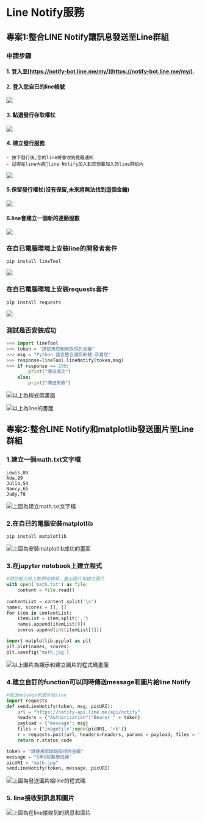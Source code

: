 # Line Notify服務
## 專案1:整合LINE Notify讓訊息發送至Line群組

### 申請步驟
#### 1. 登入至[https://notify-bot.line.me/my/](https://notify-bot.line.me/my/). 

#### 2. 登入您自已的line帳號  
![](line_log_in.png)

#### 3. 點選發行存取權杖  
![](image1.png)

#### 4. 建立發行服務
	- 按下發行後,您的line將會收到提醒通知
	- 記得在line內將line Notify加入到您想要加入的line群組內
	
![](image2.png)  

#### 5.保留發行權杖(沒有保留,未來將無法找到這個金鑰)  
![](image3.png)

#### 6.line會建立一個新的連動服數
![](image5.png)

### 在自已電腦環境上安裝line的開發者套件
	pip install lineTool
![](image6.png)

### 在自已電腦環境上安裝requests套件
	pip install requests
![](image7.png)

### 測試是否安裝成功  
```python
>>> import lineTool
>>> token = "請使用您剛剛取得的金鑰"
>>> msg = "Python 語言整合通訊軟體,恭喜您"
>>> response=lineTool.lineNotify(token,msg)
>>> if response == 200:
	    print("傳送成功")
	else:
	    print("傳送失敗")
```

![以上為程式碼畫面](image8.png) 
 
![以上為line的畫面](image9.png)

## 專案2:整合LINE Notify和matplotlib發送圖片至Line群組

### 1.建立一個math.txt文字檔
```
Lewis,89
Ada,99
Julia,54
Nancy,65
Judy,78
```
![上圖為建立math.txt文字檔](image11.png)

### 2.在自已的電腦安裝matplotlib
	pip install matplotlib
![上圖為安裝matplotlib成功的畫面](image10.png)

### 3.在jupyter notebook上建立程式
```python
#請您輸入班上數學成績單，畫出圖片和建立圖片
with open('math.txt') as file:
    content = file.read()
    
contentList = content.split('\n')    
names, scores = [], []
for item in contentList:
    itemList = item.split(',')
    names.append(itemList[0])
    scores.append(int(itemList[1]))

import matplotlib.pyplot as plt
plt.plot(names, scores)
plt.savefig('math.jpg')
```
![以上圖片為顯示和建立圖片的程式碼畫面](image12.png)

### 4.建立自訂的function可以同時傳送message和圖片給line Notify
```python
#發送message和圖片給line
import requests
def sendLineNotify(token, msg, picURI):
    url = "https://notify-api.line.me/api/notify"
    headers = {"Authorization":"Bearer " + token}
    payload = {"message": msg}
    files = {"imageFile":open(picURI, 'rb')}
    r = requests.post(url, headers=headers, params = payload, files = files)
    return r.status_code

token = "請使用您剛剛取得的金鑰"
message = "5年9班數學成績"
picURI = "math.jpg"
sendLineNotify(token, message, picURI)
```
![上圖為發送圖片給line的程式碼](image13.png)

### 5. line接收到訊息和圖片
![上圖為在line接收到的訊息和圖片](image14.png)





